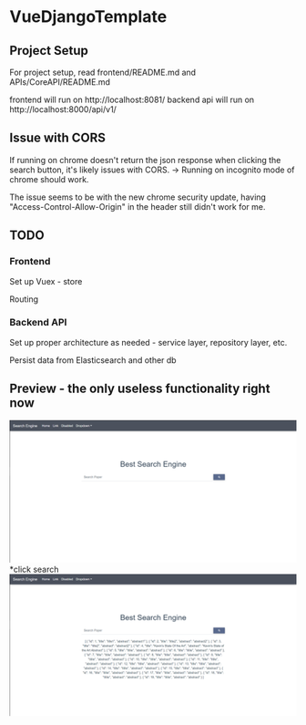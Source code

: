 # VueDjangoTemplate

## Project Setup
For project setup, read frontend/README.md and APIs/CoreAPI/README.md

frontend will run on http://localhost:8081/
backend api will run on http://localhost:8000/api/v1/

## Issue with CORS
If running on chrome doesn't return the json response when clicking the search button, it's likely issues with CORS.
-> Running on incognito mode of chrome should work.

The issue seems to be with the new chrome security update, having "Access-Control-Allow-Origin" in the header still didn't work for me.

## TODO
### Frontend
Set up Vuex - store

Routing
### Backend API
Set up proper architecture as needed - service layer, repository layer, etc. 

Persist data from Elasticsearch and other db

## Preview - the only useless functionality right now
![alt text](./searchTemplate.PNG)
*click search
![alt text](./searchJsonReturnTemplate.PNG)
